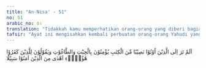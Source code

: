 ```yaml
---
title: "An-Nisa' - 51"
no: 51
arabic_no: ٥١
translation: "Tidakkah kamu memperhatikan orang-orang yang diberi bagian dari Kitab (Taurat)? Mereka percaya kepada Jibt dan thaghut, dan mengatakan kepada orang-orang kafir (musyrik Mekah), bahwa mereka itu lebih benar jalannya daripada orang-orang yang beriman."
tafsir: "Ayat ini mengisahkan kembali perbuatan orang-orang Yahudi yang telah diberi kitab, telah memahami dan mendalami isi kitab yang pada dasarnya menyuruh berbakti dan menyembah hanya kepada Allah saja, tetapi mereka masih juga mau bersujud dan menyembah berhala dan mempersekutukan Allah, memenuhi ajakan orang-orang Quraisy yang tidak memiliki kitab. Satu hal yang aneh dan mengherankan, mereka menyangka bahwa mereka orang-orang yang benar, yang mengikuti dan menempuh jalan yang lebih baik daripada jalan orang-orang mukmin pengikut Nabi Muhammad saw.\n\nBani Israil punya sejarah panjang dalam penyembahan berhala oleh nenek moyang mereka sampai generasi-generasi berikutnya. \"Mereka meninggalkan Allah Tuhan mereka yang telah membawa mereka keluar dari tanah Mesir, lalu mengikuti tuhan lain, dari antara tuhan bangsa-bangsa di sekeliling mereka, dan sujud menyembah kepadanya, sehingga mereka menyakiti hati Tuhan\" (Kitab Hakim-hakim. 2.12) dan sekian banyak lagi kisah penyembahan berhala oleh mereka.\n\nAlangkah kelirunya mereka, dan mereka sangat rugi. Seperti tersebut dalam firman Allah:\n\nKatakanlah (Muhammad), \"Apakah perlu Kami beritahukan kepadamu tentang orang yang paling rugi perbuatannya?\" (Yaitu) orang yang sia-sia perbuatannya 'dalam kehidupan dunia, sedangkan mereka mengira telah berbuat sebaik-baiknya. (al-Kahf/18:103-104)."
---
```


اَلَمْ تَرَ اِلَى الَّذِيْنَ اُوْتُوْا نَصِيْبًا مِّنَ الْكِتٰبِ يُؤْمِنُوْنَ بِالْجِبْتِ وَالطَّاغُوْتِ وَيَقُوْلُوْنَ لِلَّذِيْنَ كَفَرُوْا هٰٓؤُلَاۤءِ اَهْدٰى مِنَ الَّذِيْنَ اٰمَنُوْا سَبِيْلًا 
